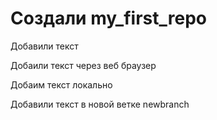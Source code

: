 # Создали my_first_repo

Добавили текст

Добаили текст через веб браузер

Добаим текст локально

Добавили текст в новой ветке newbranch